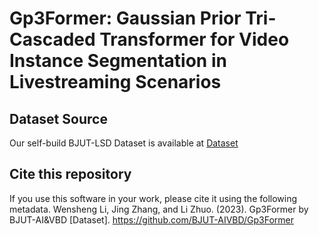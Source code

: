# Gp3Former: Gaussian Prior Tri-Cascaded Transformer for Video Instance Segmentation in Livestreaming Scenarios

## Dataset Source

Our self-build BJUT-LSD Dataset is available at [Dataset](https://github.com/BJUT-AIVBD/Ga3Former/blob/main/Dataset/dataset.txt)

## Cite this repository
If you use this software in your work, please cite it using the following metadata.
Wensheng Li, Jing Zhang, and Li Zhuo. (2023). Gp3Former by BJUT-AI&VBD [Dataset]. https://github.com/BJUT-AIVBD/Gp3Former
